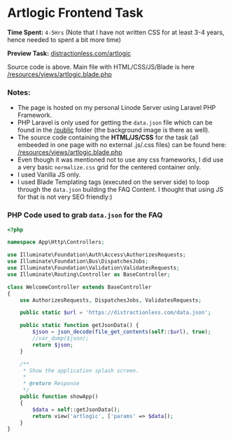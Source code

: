 # Artlogic Frontend Task

**Time Spent:** `4-5Hrs` (Note that I have not written CSS for at least 3-4 years, hence needed to spent a bit more time)

**Preview Task:** [distractionless.com/artlogic](https://distractionless.com/artlogic)

Source code is above. Main file with HTML/CSS/JS/Blade is here [/resources/views/artlogic.blade.php](https://github.com/code-karma/distractionless/blob/master/resources/views/artlogic.blade.php)

### Notes:

- The page is hosted on my personal Linode Server using Laravel PHP Framework.
- PHP Laravel is only used for getting the `data.json` file which can be found in the [/public](https://github.com/code-karma/distractionless/tree/master/public) folder (the background image is there as well).
- The source code containing the **HTML/JS/CSS** for the task (all embeeded in one page with no external .js/.css files) can be found here: [/resources/views/artlogic.blade.php](https://github.com/code-karma/distractionless/blob/master/resources/views/artlogic.blade.php)
- Even though it was mentioned not to use any css frameworks, I did use a very basic `normalize.css` grid for the centered container only.
- I used Vanilla JS only.
- I used Blade Templating tags (executed on the server side) to loop through the `data.json` building the FAQ Content. I thought that using JS for that is not very SEO friendly:)

### PHP Code used to grab `data.json` for the FAQ

```PHP
<?php

namespace App\Http\Controllers;

use Illuminate\Foundation\Auth\Access\AuthorizesRequests;
use Illuminate\Foundation\Bus\DispatchesJobs;
use Illuminate\Foundation\Validation\ValidatesRequests;
use Illuminate\Routing\Controller as BaseController;

class WelcomeController extends BaseController
{
    use AuthorizesRequests, DispatchesJobs, ValidatesRequests;

    public static $url = 'https://distractionless.com/data.json';

    public static function getJsonData() {
        $json = json_decode(file_get_contents(self::$url), true);
        //var_dump($json);
        return $json;
    }

    /**
     * Show the application splash screen.
     *
     * @return Response
     */
    public function showApp()
    {
        $data = self::getJsonData();
        return view('artlogic', ['params' => $data]);
    }
}
```


